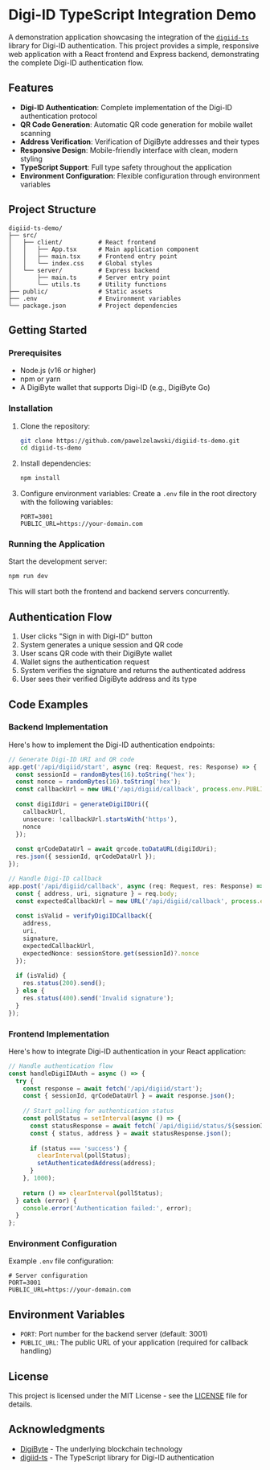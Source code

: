 # Digi-ID TypeScript Integration Demo

A demonstration application showcasing the integration of the [`digiid-ts`](https://github.com/pawelzelawski/digiid-ts) library for Digi-ID authentication. This project provides a simple, responsive web application with a React frontend and Express backend, demonstrating the complete Digi-ID authentication flow.

## Features

- **Digi-ID Authentication**: Complete implementation of the Digi-ID authentication protocol
- **QR Code Generation**: Automatic QR code generation for mobile wallet scanning
- **Address Verification**: Verification of DigiByte addresses and their types
- **Responsive Design**: Mobile-friendly interface with clean, modern styling
- **TypeScript Support**: Full type safety throughout the application
- **Environment Configuration**: Flexible configuration through environment variables

## Project Structure

```
digiid-ts-demo/
├── src/
│   ├── client/          # React frontend
│   │   ├── App.tsx      # Main application component
│   │   ├── main.tsx     # Frontend entry point
│   │   └── index.css    # Global styles
│   └── server/          # Express backend
│       ├── main.ts      # Server entry point
│       └── utils.ts     # Utility functions
├── public/              # Static assets
├── .env                 # Environment variables
└── package.json         # Project dependencies
```

## Getting Started

### Prerequisites

- Node.js (v16 or higher)
- npm or yarn
- A DigiByte wallet that supports Digi-ID (e.g., DigiByte Go)

### Installation

1. Clone the repository:
   ```bash
   git clone https://github.com/pawelzelawski/digiid-ts-demo.git
   cd digiid-ts-demo
   ```

2. Install dependencies:
   ```bash
   npm install
   ```

3. Configure environment variables:
   Create a `.env` file in the root directory with the following variables:
   ```
   PORT=3001
   PUBLIC_URL=https://your-domain.com
   ```

### Running the Application

Start the development server:
```bash
npm run dev
```

This will start both the frontend and backend servers concurrently.

## Authentication Flow

1. User clicks "Sign in with Digi-ID" button
2. System generates a unique session and QR code
3. User scans QR code with their DigiByte wallet
4. Wallet signs the authentication request
5. System verifies the signature and returns the authenticated address
6. User sees their verified DigiByte address and its type

## Code Examples

### Backend Implementation

Here's how to implement the Digi-ID authentication endpoints:

```typescript
// Generate Digi-ID URI and QR code
app.get('/api/digiid/start', async (req: Request, res: Response) => {
  const sessionId = randomBytes(16).toString('hex');
  const nonce = randomBytes(16).toString('hex');
  const callbackUrl = new URL('/api/digiid/callback', process.env.PUBLIC_URL).toString();
  
  const digiIdUri = generateDigiIDUri({ 
    callbackUrl, 
    unsecure: !callbackUrl.startsWith('https'),
    nonce 
  });
  
  const qrCodeDataUrl = await qrcode.toDataURL(digiIdUri);
  res.json({ sessionId, qrCodeDataUrl });
});

// Handle Digi-ID callback
app.post('/api/digiid/callback', async (req: Request, res: Response) => {
  const { address, uri, signature } = req.body;
  const expectedCallbackUrl = new URL('/api/digiid/callback', process.env.PUBLIC_URL).toString();
  
  const isValid = verifyDigiIDCallback({
    address,
    uri,
    signature,
    expectedCallbackUrl,
    expectedNonce: sessionStore.get(sessionId)?.nonce
  });
  
  if (isValid) {
    res.status(200).send();
  } else {
    res.status(400).send('Invalid signature');
  }
});
```

### Frontend Implementation

Here's how to integrate Digi-ID authentication in your React application:

```typescript
// Handle authentication flow
const handleDigiIDAuth = async () => {
  try {
    const response = await fetch('/api/digiid/start');
    const { sessionId, qrCodeDataUrl } = await response.json();
    
    // Start polling for authentication status
    const pollStatus = setInterval(async () => {
      const statusResponse = await fetch(`/api/digiid/status/${sessionId}`);
      const { status, address } = await statusResponse.json();
      
      if (status === 'success') {
        clearInterval(pollStatus);
        setAuthenticatedAddress(address);
      }
    }, 1000);
    
    return () => clearInterval(pollStatus);
  } catch (error) {
    console.error('Authentication failed:', error);
  }
};
```

### Environment Configuration

Example `.env` file configuration:

```env
# Server configuration
PORT=3001
PUBLIC_URL=https://your-domain.com
```

## Environment Variables

- `PORT`: Port number for the backend server (default: 3001)
- `PUBLIC_URL`: The public URL of your application (required for callback handling)

## License

This project is licensed under the MIT License - see the [LICENSE](LICENSE) file for details.

## Acknowledgments

- [DigiByte](https://www.digibyte.org/) - The underlying blockchain technology
- [digiid-ts](https://github.com/pawelzelawski/digiid-ts) - The TypeScript library for Digi-ID authentication